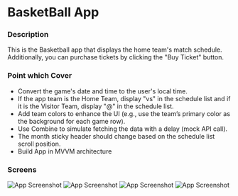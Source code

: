 # BasketBall App

### Description
This is the Basketball app that displays the home team's match schedule. Additionally, you can purchase tickets by clicking the "Buy Ticket" button.
### Point which Cover
- Convert the game's date and time to the user's local time.
- If the app team is the Home Team, display "vs" in the schedule list and if it is
the Visitor Team, display "@" in the schedule list.
- Add team colors to enhance the UI (e.g., use the team’s primary color as the
background for each game row).
- Use Combine to simulate fetching the data with a delay (mock API call).
- The month sticky header should change based on the schedule list scroll
position.
- Build App in MVVM architecture

### Screens
![App Screenshot](assets/screenshots/one.png)
![App Screenshot](assets/screenshots/two.png)
![App Screenshot](assets/screenshots/three.png)
![App Screenshot](assets/screenshots/four.png)
